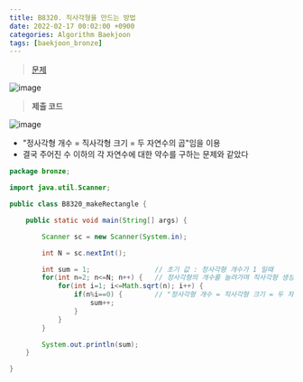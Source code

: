 ```yaml
---
title: B8320. 직사각형을 만드는 방법
date: 2022-02-17 00:02:00 +0900
categories: Algorithm Baekjoon
tags: [baekjoon_bronze]
---
```


> [문제](https://www.acmicpc.net/problem/8320)

![image](https://user-images.githubusercontent.com/80896077/174942917-470097aa-a14e-429e-9086-20b9d596991c.png)

> **제출 코드**

![image](https://user-images.githubusercontent.com/80896077/174942933-13049b30-48b6-4587-b82e-ee076b9001ed.png)

- "정사각형 개수 = 직사각형 크기 = 두 자연수의 곱"임을 이용
- 결국 주어진 수 이하의 각 자연수에 대한 약수를 구하는 문제와 같았다

```java
package bronze;

import java.util.Scanner;

public class B8320_makeRectangle {

	public static void main(String[] args) {

		Scanner sc = new Scanner(System.in);

		int N = sc.nextInt();

		int sum = 1; 				// 초기 값 : 정사각형 개수가 1 일때
		for(int n=2; n<=N; n++) {	// 정사각형의 개수를 늘려가며 직사각형 생성
			for(int i=1; i<=Math.sqrt(n); i++) {
				if(n%i==0) {		// "정사각형 개수 = 직사각형 크기 = 두 자연수의 곱"임을 이용
					sum++;
				}
			}
		}

		System.out.println(sum);
	}

}
```
